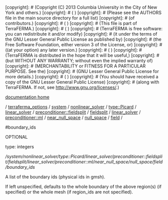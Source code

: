 [copyright]: # (Copyright (C) 2013 Columbia University in the City of New York and others.)
[copyright]: # ( )
[copyright]: # (Please see the AUTHORS file in the main source directory for a full list)
[copyright]: # (of contributors.)
[copyright]: # ( )
[copyright]: # (This file is part of TerraFERMA.)
[copyright]: # ( )
[copyright]: # (TerraFERMA is free software: you can redistribute it and/or modify)
[copyright]: # (it under the terms of the GNU Lesser General Public License as published by)
[copyright]: # (the Free Software Foundation, either version 3 of the License, or)
[copyright]: # ((at your option) any later version.)
[copyright]: # ( )
[copyright]: # (TerraFERMA is distributed in the hope that it will be useful,)
[copyright]: # (but WITHOUT ANY WARRANTY; without even the implied warranty of)
[copyright]: # (MERCHANTABILITY or FITNESS FOR A PARTICULAR PURPOSE. See the)
[copyright]: # (GNU Lesser General Public License for more details.)
[copyright]: # ( )
[copyright]: # (You should have received a copy of the GNU Lesser General Public License)
[copyright]: # (along with TerraFERMA. If not, see <http://www.gnu.org/licenses/>.)

[documentation home](https://github.com/terraferma/terraferma/wiki/Documentation)

/ [terraferma_options](../../../../../../../../../../../../terraferma_options.md) / [system](../../../../../../../../../../../system.md) / [nonlinear_solver](../../../../../../../../../../nonlinear_solver.md) / [type::Picard](../../../../../../../../../type__Picard.md) / [linear_solver](../../../../../../../../linear_solver.md) / [preconditioner::fieldsplit](../../../../../../../preconditioner__fieldsplit.md) / [fieldsplit](../../../../../../fieldsplit.md) / [linear_solver](../../../../../linear_solver.md) / [preconditioner::ml](../../../../preconditioner__ml.md) / [near_null_space](../../../near_null_space.md) / [null_space](../../null_space.md) / [field](../field.md) /

#boundary_ids

OPTIONAL 

type: integers

*/system/nonlinear_solver/type::Picard/linear_solver/preconditioner::fieldsplit/fieldsplit/linear_solver/preconditioner::ml/near_null_space/null_space/field/boundary_ids*

A list of the boundary ids (physical ids in gmsh).

If left unspecified, defaults to the whole boundary of the above region(s) (if specified) or the whole mesh (if region_ids are not specified).

[autogenerated]: # (This file was automatically generated from the schema file:/home/cwilson/repos/github/TerraFERMA/TerraFERMA/buckettools/schemas/solvers.rng.)

